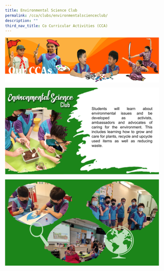 ```yaml
---
title: Environmental Science Club
permalink: /cca/clubs/environmentalscienceclub/
description: ""
third_nav_title: Co Curricular Activities (CCA)
---
```

![](/images/CCAbanner.png)

![](/images/CCA2022/CCA-Environmental-1.png)

![](/images/CCA2022/CCA-Environmental-02.png)